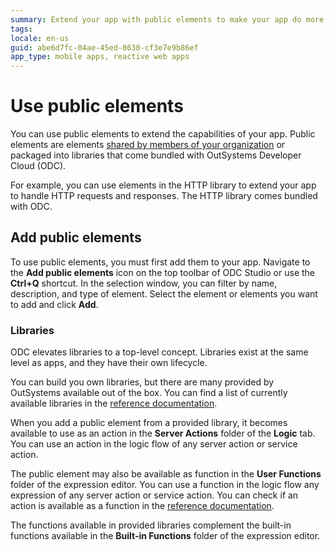 ```yaml
---
summary: Extend your app with public elements to make your app do more for your users.
tags:
locale: en-us
guid: abe6d7fc-04ae-45ed-8630-cf3e7e9b86ef
app_type: mobile apps, reactive web apps
---
```


# Use public elements

You can use public elements to extend the capabilities of your app. Public elements are elements [shared by members of your organization](../reuse-elements.md#public-elements) or packaged into libraries that come bundled with OutSystems Developer Cloud (ODC).

For example, you can use elements in the HTTP library to extend your app to handle HTTP requests and responses. The HTTP library comes bundled with ODC.

## Add public elements

To use public elements, you must first add them to your app. Navigate to the **Add public elements** icon on the top toolbar of ODC Studio or use the **Ctrl+Q** shortcut. In the selection window, you can filter by name, description, and type of element. Select the element or elements you want to add and click **Add**.

### Libraries

ODC elevates libraries to a top-level concept. Libraries exist at the same level as apps, and they have their own lifecycle.

You can build you own libraries, but there are many provided by OutSystems available out of the box. You can find a list of currently available libraries in the [reference documentation](../../reference/intro.md#libraries).

When you add a public element from a provided library, it becomes available to use as an action in the **Server Actions** folder of the **Logic** tab. You can use an action in the logic flow of any server action or service action.

The public element may also be available as function in the **User Functions** folder of the expression editor. You can use a function in the logic flow any expression of any server action or service action. You can check if an action is available as a function in the [reference documentation](../../reference/intro.md#libraries).

The functions available in provided libraries complement the built-in functions available in the **Built-in Functions** folder of the expression editor.
